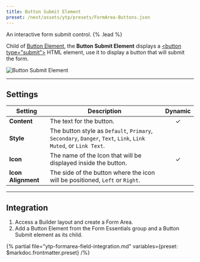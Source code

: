```yaml
---
title: Button Submit Element
preset: /next/assets/ytp/presets/FormArea-Buttons.json
---
```


An interactive form submit control. {% .lead %}

Child of [Button Element](./button), the **Button Submit Element** displays a [\<button type="submit"\>](https://developer.mozilla.org/en-US/docs/Web/HTML/Element/input/submit) HTML element, use it to display a button that will submit the form.

![Button Submit Element](/next/assets/ytp/forms/fields/button-submit.webp)

---

## Settings

| Setting | Description | Dynamic |
| ------- | ----------- | :-----: |
| **Content** | The text for the button. | &#x2713; |
| **Style** | The button style as `Default`, `Primary`, `Secondary`, `Danger`, `Text`, `Link`, `Link Muted`, or `Link Text`. |
| **Icon** | The name of the Icon that will be displayed inside the button. | &#x2713; |
| **Icon Alignment** | The side of the button where the icon will be positioned, `Left` or `Right`. |

---

## Integration

1. Access a Builder layout and create a Form Area.
1. Add a Button Element from the Form Essentials group and a Button Submit element as its child.

{% partial file="ytp-formarea-field-integration.md" variables={preset: $markdoc.frontmatter.preset} /%}
